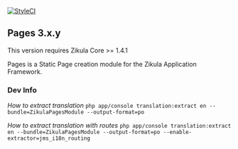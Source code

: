[![StyleCI](https://styleci.io/repos/808769/shield)](https://styleci.io/repos/808769)

## Pages 3.x.y

This version requires Zikula Core >= 1.4.1

Pages is a Static Page creation module for the Zikula Application Framework.

### Dev Info

*How to extract translation*
`php app/console translation:extract en --bundle=ZikulaPagesModule --output-format=po`

*How to extract translation with routes*
`php app/console translation:extract en --bundle=ZikulaPagesModule --output-format=po --enable-extractor=jms_i18n_routing`
